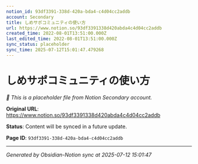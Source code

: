 ```yaml
---
notion_id: 93df3391-338d-420a-bda4-c4d04cc2addb
account: Secondary
title: しめサポコミュニティの使い方
url: https://www.notion.so/93df3391338d420abda4c4d04cc2addb
created_time: 2022-08-01T13:51:00.000Z
last_edited_time: 2022-08-01T13:51:00.000Z
sync_status: placeholder
sync_time: 2025-07-12T15:01:47.479268
---
```


# しめサポコミュニティの使い方

*🔄 This is a placeholder file from Notion Secondary account.*

**Original URL**: https://www.notion.so/93df3391338d420abda4c4d04cc2addb

**Status**: Content will be synced in a future update.

**Page ID**: `93df3391-338d-420a-bda4-c4d04cc2addb`

---

*Generated by Obsidian-Notion sync at 2025-07-12 15:01:47*

